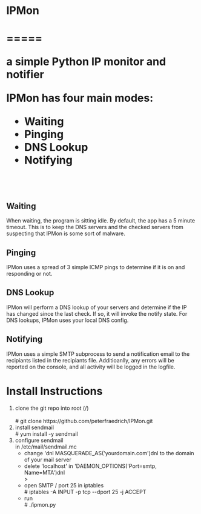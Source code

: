 <h1>IPMon<h1>
=====

a simple Python IP monitor and notifier

<p>IPMon has four main modes:
  <ul><li>Waiting</li>
      <li>Pinging</li>
      <li>DNS Lookup</li>
      <li>Notifying</li></ul></p>
  <br>
  <h2>Waiting</h2>
  <p>When waiting, the program is sitting idle. By default, the app has a 5 minute timeout. This is to keep the DNS servers and the checked servers from suspecting that IPMon is some sort of malware.</p>
  <h2>Pinging</h2>
  <p>IPMon uses a spread of 3 simple ICMP pings to determine if it is on and responding or not.</p>
  <h2>DNS Lookup</h2>
  <p>IPMon will perform a DNS lookup of your servers and determine if the IP has changed since the last check. If so, it will invoke the notify state. For DNS lookups, IPMon uses your local DNS config.</p>
  <h2>Notifying</h2>
  <p>IPMon uses a simple SMTP subprocess to send a notification email to the recipiants listed in the recipiants file. Additioanlly, any errors will be reported on the console, and all activity will be logged in the logfile.</p>

  <h1>Install Instructions</h1>
  <ol><li>clone the git repo into root (/)</li>
  <br># git clone https://github.com/peterfraedrich/IPMon.git
  <li>install sendmail<br># yum install -y sendmail</li>
  <li>configure sendmail<br>in /etc/mail/sendmail.mc<br><ul>  
  <li>change 'dnl MASQUERADE_AS('yourdomain.com')dnl to the domain of your mail server</li>
  <li>delete 'localhost' in 'DAEMON_OPTIONS('Port=smtp, Name=MTA')dnl</li>></li>
  <li>open SMTP / port 25 in iptables<br># iptables -A INPUT -p tcp --dport 25 -j ACCEPT</li>
  <li>run<br># ./ipmon.py</li></ol> 
  
